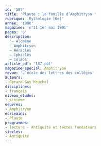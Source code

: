 ```yaml
---
id: '187'
title: 'Plaute : la famille d’Amphitryon '
rubrique: 'Mythologie [6e]'
annee: '1990'
magazine: 'n°11 1er mai 1991'
pages: '6'
description: 
  '– Alcmène
  – Amphitryon
  – Héraclès
  – Iphiclès
  – Iolaos'
article_pdf: '187.pdf'
magazine_special: Amphitryon
revue: 'L’école des lettres des collèges'
auteurs:
- Gérard-Guy Mouchel
disciplines:
- français
niveau_etudes:
- sixième
oeuvres:
- Amphitryon
ecrivains:
- Plaute
programmes:
- lecture - Antiquité et textes fondateurs
siecles:
- Antiquité
---
```

